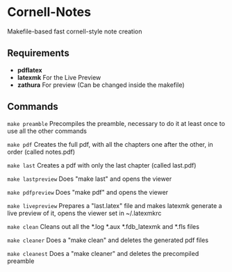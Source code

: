 Cornell-Notes
=============

Makefile-based fast cornell-style note creation

## Requirements

- **pdflatex**
- **latexmk** For the Live Preview
- **zathura** For preview (Can be changed inside the makefile)

## Commands

`make preamble` Precompiles the preamble, necessary to do it at least once to use all the other commands

`make pdf` Creates the full pdf, with all the chapters one after the other, in order (called notes.pdf)

`make last` Creates a pdf with only the last chapter (called last.pdf)

`make lastpreview` Does "make last" and opens the viewer

`make pdfpreview` Does "make pdf" and opens the viewer

`make livepreview` Prepares a "last.latex" file and makes latexmk generate a live preview of it, opens the viewer set in ~/.latexmkrc

`make clean` Cleans out all the *.log *.aux *.fdb_latexmk and *.fls files

`make cleaner` Does a "make clean" and deletes the generated pdf files

`make cleanest` Does a "make cleaner" and deletes the precompiled preamble
